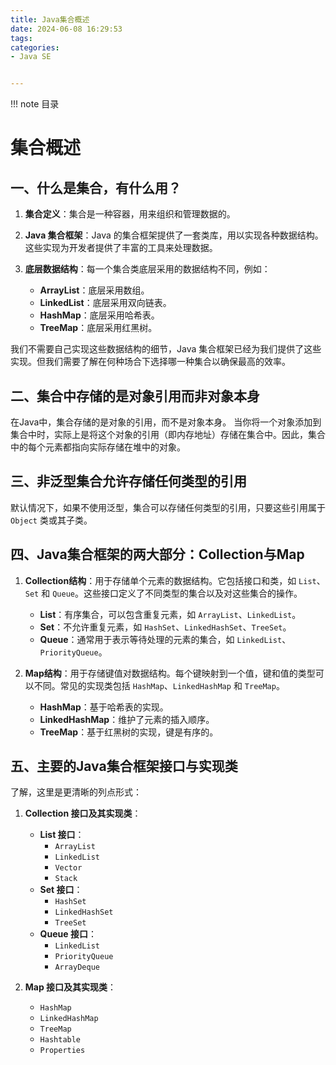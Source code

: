 ```yaml
---
title: Java集合概述
date: 2024-06-08 16:29:53
tags:
categories:
- Java SE


---
```


!!! note 目录
    <!-- toc -->


# 集合概述

## 一、什么是集合，有什么用？

1. **集合定义**：集合是一种容器，用来组织和管理数据的。

2. **Java 集合框架**：Java 的集合框架提供了一套类库，用以实现各种数据结构。这些实现为开发者提供了丰富的工具来处理数据。

3. **底层数据结构**：每一个集合类底层采用的数据结构不同，例如：
    - **ArrayList**：底层采用数组。
    - **LinkedList**：底层采用双向链表。
    - **HashMap**：底层采用哈希表。
    - **TreeMap**：底层采用红黑树。

我们不需要自己实现这些数据结构的细节，Java 集合框架已经为我们提供了这些实现。但我们需要了解在何种场合下选择哪一种集合以确保最高的效率。

## 二、集合中存储的是对象引用而非对象本身

在Java中，集合存储的是对象的引用，而不是对象本身。
当你将一个对象添加到集合中时，实际上是将这个对象的引用（即内存地址）存储在集合中。因此，集合中的每个元素都指向实际存储在堆中的对象。

## 三、非泛型集合允许存储任何类型的引用
默认情况下，如果不使用泛型，集合可以存储任何类型的引用，只要这些引用属于 `Object` 类或其子类。

## 四、Java集合框架的两大部分：Collection与Map

1. **Collection结构**：用于存储单个元素的数据结构。它包括接口和类，如 `List`、`Set` 和 `Queue`。这些接口定义了不同类型的集合以及对这些集合的操作。

    - **List**：有序集合，可以包含重复元素，如 `ArrayList`、`LinkedList`。
    - **Set**：不允许重复元素，如 `HashSet`、`LinkedHashSet`、`TreeSet`。
    - **Queue**：通常用于表示等待处理的元素的集合，如 `LinkedList`、`PriorityQueue`。

2. **Map结构**：用于存储键值对数据结构。每个键映射到一个值，键和值的类型可以不同。常见的实现类包括 `HashMap`、`LinkedHashMap` 和 `TreeMap`。

    - **HashMap**：基于哈希表的实现。
    - **LinkedHashMap**：维护了元素的插入顺序。
    - **TreeMap**：基于红黑树的实现，键是有序的。

## 五、主要的Java集合框架接口与实现类
了解，这里是更清晰的列点形式：

1. **Collection 接口及其实现类**：
    - **List 接口**：
        - `ArrayList`
        - `LinkedList`
        - `Vector`
        - `Stack`
    - **Set 接口**：
        - `HashSet`
        - `LinkedHashSet`
        - `TreeSet`
    - **Queue 接口**：
        - `LinkedList`
        - `PriorityQueue`
        - `ArrayDeque`

2. **Map 接口及其实现类**：
    - `HashMap`
    - `LinkedHashMap`
    - `TreeMap`
    - `Hashtable`
    - `Properties`
